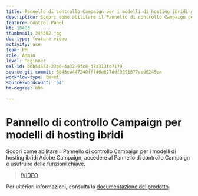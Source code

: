 ```yaml
---
title: Pannello di controllo Campaign per i modelli di hosting ibridi Adobe Campaign
description: Scopri come abilitare il Pannello di controllo Campaign per i modelli di hosting ibridi, accedere al Pannello di controllo Campaign e usufruire delle funzioni chiave.
feature: Control Panel
kt: 10483
thumbnail: 344502.jpg
doc-type: feature video
activity: use
team: PM
role: Admin
level: Beginner
exl-id: bdb54553-23e6-4a32-9fc8-47a313fc7179
source-git-commit: 6b43ca447240fff46a627ddf9091877ccd0245ca
workflow-type: tm+mt
source-wordcount: '64'
ht-degree: 89%

---
```


# Pannello di controllo Campaign per modelli di hosting ibridi

Scopri come abilitare il Pannello di controllo Campaign per i modelli di hosting ibridi Adobe Campaign, accedere al Pannello di controllo Campaign e usufruire delle funzioni chiave.

>[!VIDEO](https://video.tv.adobe.com/v/344502?quality=12)

Per ulteriori informazioni, consulta la [documentazione del prodotto](https://experienceleague.adobe.com/docs/control-panel/using/performance-monitoring/external-accounts.html).
